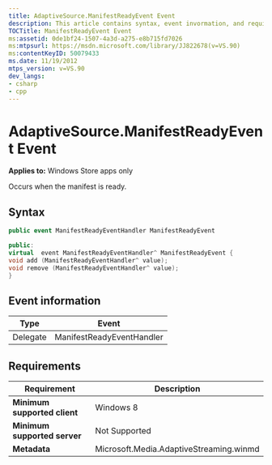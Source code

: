 ```yaml
---
title: AdaptiveSource.ManifestReadyEvent Event
description: This article contains syntax, event invormation, and requirements for the AdaptiveSource.ManifestReadyEvent event. 
TOCTitle: ManifestReadyEvent Event
ms:assetid: 0de1bf24-1507-4a3d-a275-e8b715fd7026
ms:mtpsurl: https://msdn.microsoft.com/library/JJ822678(v=VS.90)
ms:contentKeyID: 50079433
ms.date: 11/19/2012
mtps_version: v=VS.90
dev_langs:
- csharp
- cpp
---
```


# AdaptiveSource.ManifestReadyEvent Event

**Applies to:** Windows Store apps only

Occurs when the manifest is ready.

## Syntax

```csharp
public event ManifestReadyEventHandler ManifestReadyEvent
```

```cpp
public:
virtual  event ManifestReadyEventHandler^ ManifestReadyEvent {
void add (ManifestReadyEventHandler^ value);
void remove (ManifestReadyEventHandler^ value);
}
```

## Event information

|Type|Event|
|--- |--- |
|Delegate|ManifestReadyEventHandler|

## Requirements

|Requirement|Description|
|--- |--- |
|**Minimum supported client**|Windows 8|
|**Minimum supported server**|Not Supported|
|**Metadata**|Microsoft.Media.AdaptiveStreaming.winmd|
